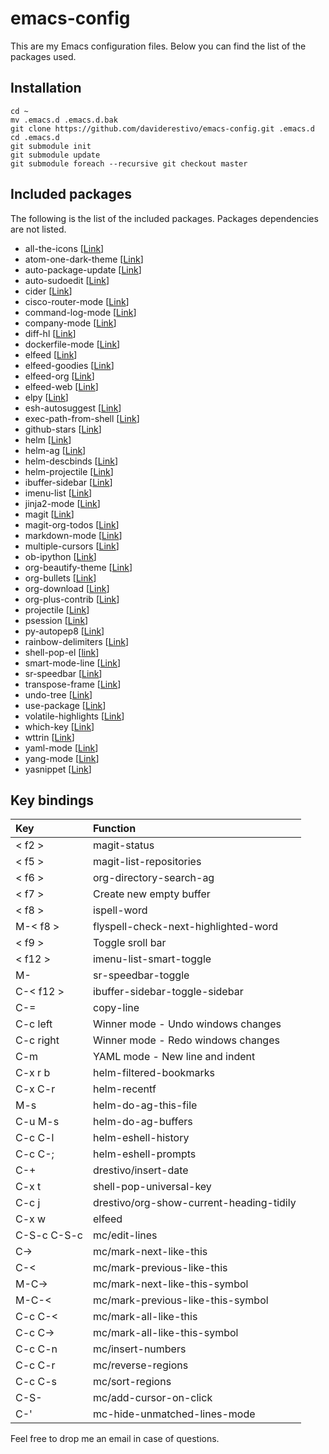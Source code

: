 # emacs-config

This are my Emacs configuration files. Below you can find the list of the packages used.

## Installation

```
cd ~
mv .emacs.d .emacs.d.bak
git clone https://github.com/daviderestivo/emacs-config.git .emacs.d
cd .emacs.d
git submodule init
git submodule update
git submodule foreach --recursive git checkout master
```

## Included packages

The following is the list of the included packages. Packages dependencies are
not listed.

* all-the-icons [[Link](https://github.com/domtronn/all-the-icons.el)]
* atom-one-dark-theme [[Link](https://github.com/jonathanchu/atom-one-dark-theme)]
* auto-package-update [[Link](https://github.com/rranelli/auto-package-update.el)]
* auto-sudoedit [[Link](https://github.com/ncaq/auto-sudoedit)]
* cider [[Link](https://github.com/clojure-emacs/cider)]
* cisco-router-mode [[Link](https://www.emacswiki.org/emacs/download/cisco-router-mode.el)]
* command-log-mode [[Link](https://github.com/lewang/command-log-mode)]
* company-mode [[Link](https://github.com/company-mode/company-mode)]
* diff-hl [[Link](https://github.com/dgutov/diff-hl)]
* dockerfile-mode [[Link](https://github.com/spotify/dockerfile-mode)]
* elfeed [[Link](https://github.com/skeeto/elfeed)]
* elfeed-goodies [[Link](https://github.com/algernon/elfeed-goodies)]
* elfeed-org [[Link](https://github.com/remyhonig/elfeed-org)]
* elfeed-web [[Link](https://github.com/skeeto/elfeed/tree/master/web)]
* elpy [[Link](https://elpy.readthedocs.io)]
* esh-autosuggest [[Link](https://github.com/dieggsy/esh-autosuggest)]
* exec-path-from-shell [[Link](https://github.com/purcell/exec-path-from-shell)]
* github-stars [[Link](https://github.com/xuchunyang/github-stars.el)]
* helm [[Link](https://github.com/emacs-helm/helm)]
* helm-ag [[Link](https://github.com/syohex/emacs-helm-ag)]
* helm-descbinds [[Link](https://github.com/emacs-helm/helm-descbinds)]
* helm-projectile [[Link](https://github.com/bbatsov/helm-projectile)]
* ibuffer-sidebar [[Link](https://github.com/jojojames/ibuffer-sidebar)]
* imenu-list [[Link](https://github.com/bmag/imenu-list)]
* jinja2-mode [[Link](https://github.com/paradoxxxzero/jinja2-mode)]
* magit [[Link](https://magit.vc)]
* magit-org-todos [[Link](https://github.com/danielma/magit-org-todos.el)]
* markdown-mode [[Link](http://jblevins.org/projects/markdown-mode)]
* multiple-cursors [[Link](https://github.com/magnars/multiple-cursors.el)]
* ob-ipython [[Link](https://github.com/gregsexton/ob-ipython)]
* org-beautify-theme [[Link](https://github.com/jonnay/org-beautify-theme)]
* org-bullets [[Link](https://github.com/sabof/org-bullets)]
* org-download [[Link](https://github.com/abo-abo/org-download)]
* org-plus-contrib [[Link](http://orgmode.org)]
* projectile [[Link](https://github.com/bbatsov/projectile)]
* psession [[Link](https://github.com/thierryvolpiatto/psession)]
* py-autopep8 [[Link](https://github.com/paetzke/py-autopep8.el)]
* rainbow-delimiters [[Link](https://www.emacswiki.org/emacs/RainbowDelimiters)]
* shell-pop-el [[link](https://github.com/kyagi/shell-pop-el)]
* smart-mode-line [[Link](https://github.com/Malabarba/smart-mode-line)]
* sr-speedbar [[Link](https://github.com/emacsorphanage/sr-speedbar)]
* transpose-frame [[Link](https://www.emacswiki.org/emacs/TransposeFrame)]
* undo-tree [[Link](https://github.com/emacsmirror/undo-tree)]
* use-package [[Link](https://github.com/jwiegley/use-package)]
* volatile-highlights [[Link](https://github.com/k-talo/volatile-highlights.el)]
* which-key [[Link](https://github.com/justbur/emacs-which-key)]
* wttrin [[Link](https://github.com/bcbcarl/emacs-wttrin)]
* yaml-mode [[Link](https://github.com/yoshiki/yaml-mode)]
* yang-mode [[Link](https://github.com/mbj4668/yang-mode)]
* yasnippet [[Link](https://github.com/joaotavora/yasnippet)]

## Key bindings

| Key | Function |
| :--- | :--- |
| < f2 > | magit-status |
| < f5 > | magit-list-repositories |
| < f6 > | org-directory-search-ag |
| < f7 > | Create new empty buffer |
| < f8 > | ispell-word |
| M-< f8 > | flyspell-check-next-highlighted-word |
| < f9 > | Toggle sroll bar  |
| < f12 > | imenu-list-smart-toggle |
| M-<f12> | sr-speedbar-toggle |
| C-< f12 > | ibuffer-sidebar-toggle-sidebar |
| C-= | copy-line |
| C-c left  | Winner mode - Undo windows changes  |
| C-c right  | Winner mode - Redo windows changes  |
| C-m | YAML mode - New line and indent |
| C-x r b | helm-filtered-bookmarks |
| C-x C-r | helm-recentf |
| M-s | helm-do-ag-this-file |
| C-u M-s | helm-do-ag-buffers |
| C-c C-l |  helm-eshell-history |
| C-c C-; |  helm-eshell-prompts |
| C-+ | drestivo/insert-date |
| C-x t | shell-pop-universal-key |
| C-c j | drestivo/org-show-current-heading-tidily |
| C-x w | elfeed |
| C-S-c C-S-c | mc/edit-lines |
| C-> | mc/mark-next-like-this |
| C-< | mc/mark-previous-like-this |
| M-C-> | mc/mark-next-like-this-symbol |
| M-C-< | mc/mark-previous-like-this-symbol |
| C-c C-< | mc/mark-all-like-this |
| C-c C-> | mc/mark-all-like-this-symbol |
| C-c C-n | mc/insert-numbers |
| C-c C-r | mc/reverse-regions |
| C-c C-s | mc/sort-regions |
| C-S-<mouse-1> | mc/add-cursor-on-click |
| C-'| mc-hide-unmatched-lines-mode |


Feel free to drop me an email in case of questions.
